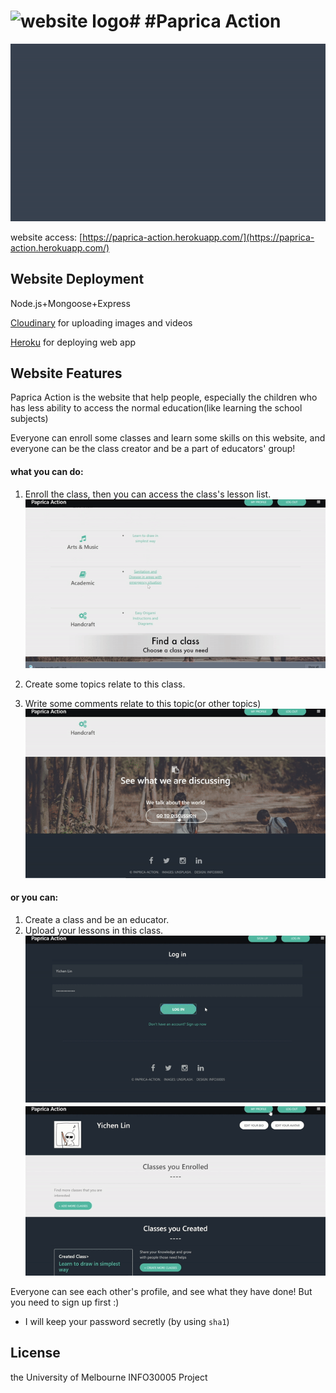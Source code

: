 #<img src="https://raw.githubusercontent.com/yttrium7/paprica-action-v2.0/master/public/favicon.ico" alt="website logo" height=50 align=left>
#Paprica Action
==============
![promotion](https://github.com/yttrium7/paprica-action-v2.0/blob/master/paprica-clips/paprica-clip-title.gif)

website access: [https://paprica-action.herokuapp.com/](https://paprica-action.herokuapp.com/)
## Website Deployment
Node.js+Mongoose+Express

[Cloudinary](https://cloudinary.com/console) for uploading images and videos

[Heroku](https://devcenter.heroku.com/) for deploying web app

## Website Features

Paprica Action is the website that help people, especially the children who has less ability to access the normal education(like learning the school subjects)

Everyone can enroll some classes and learn some skills on this website, and everyone can be the class creator and be a part of educators' group!

#### what you can do:
1. Enroll the class, then you can access the class's lesson list.
![clip-4](https://github.com/yttrium7/paprica-action-v2.0/blob/master/paprica-clips/paprica-clip-4.gif)

2. Create some topics relate to this class.
3. Write some comments relate to this topic(or other topics)
![clip-2](https://github.com/yttrium7/paprica-action-v2.0/blob/master/paprica-clips/paprica-clip-2.gif)


#### or you can:
1. Create a class and be an educator.
2. Upload your lessons in this class.
![clip-1](https://github.com/yttrium7/paprica-action-v2.0/blob/master/paprica-clips/paprica-clip-1.gif)
![clip-3](https://github.com/yttrium7/paprica-action-v2.0/blob/master/paprica-clips/paprica-clip-3.gif)

Everyone can see each other's profile, and see what they have done!
But you need to sign up first :)

* I will keep your password secretly (by using `sha1`)

## License
the University of Melbourne INFO30005 Project

